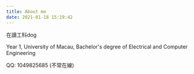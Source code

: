 ```yaml
---
title: About me
date: 2021-01-18 15:19:42
---
```


在讀工科dog

Year 1, 
University of Macau, 
Bachelor's degree of 
Electrical and Computer Engineering


QQ: 1049825685  (不常在線)